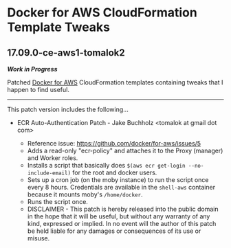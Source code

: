 # Docker for AWS CloudFormation Template Tweaks

## 17.09.0-ce-aws1-tomalok2

***Work in Progress***

Patched [Docker for AWS](https://docs.docker.com/docker-for-aws/) CloudFormation templates containing tweaks that I happen to find useful.

----

This patch version includes the following...

* ECR Auto-Authentication Patch - Jake Buchholz \<tomalok at gmail dot com\>

  * Reference issue: https://github.com/docker/for-aws/issues/5
  * Adds a read-only "ecr-policy" and attaches it to the Proxy (manager) and Worker roles.
  * Installs a script that basically does `$(aws ecr get-login --no-include-email)` for the root and docker users.
  * Sets up a cron job (on the moby instance) to run the script once every 8 hours.  Credentials are available in the `shell-aws` container because it mounts moby's `/home/docker`.
  * Runs the script once.
  * DISCLAIMER - This patch is hereby released into the public domain in the hope that it will be useful, but without any warranty of any kind, expressed or implied.  In no event will the author of this patch be held liable for any damages or consequences of its use or misuse.
